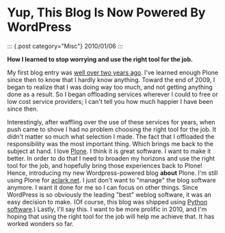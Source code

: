# Yup, This Blog Is Now Powered By WordPress

::: {.post category="Misc"}
2010/01/06
:::

**How I learned to stop worrying and use the right tool for the job.**

My first blog entry was [well over two years
ago](http://blog.aclark.net/2007/10/17/first-post/). I\'ve learned
enough Plone since then to know that I hardly know anything. Toward the
end of 2009, I began to realize that I was doing way too much, and not
getting anything done as a result. So I began offloading services
wherever I could to free or low cost service providers; I can\'t tell
you how much happier I have been since then.

Interestingly, after waffling over the use of these services for years,
when push came to shove I had no problem choosing the right tool for the
job. It didn\'t matter so much what selection I made. The fact that I
offloaded the responsibility was the most important thing. Which brings
me back to the subject at hand. I love [Plone](http://plone.org). I
think it is great software. I want to make it better. In order to do
that I need to broaden my horizons and use the right tool for the job,
and hopefully bring those experiences back to Plone! Hence, introducing
my new Wordpress-powered blog **about** Plone. I\'m still using Plone
for [aclark.net](http://aclark.net). I just don\'t want to \"manage\"
the blog software anymore. I want it done for me so I can focus on other
things. Since WordPress is so obviously the leading \"best\" weblog
software, it was an easy decision to make. (Of course, this blog was
shipped using [Python
software](http://svn.aclark.net/trac/public/browser/buildout/lamp/trunk).)
Lastly, I\'ll say this. I want to be more prolific in 2010, and I\'m
hoping that using the right tool for the job will help me achieve that.
It has worked wonders so far.
